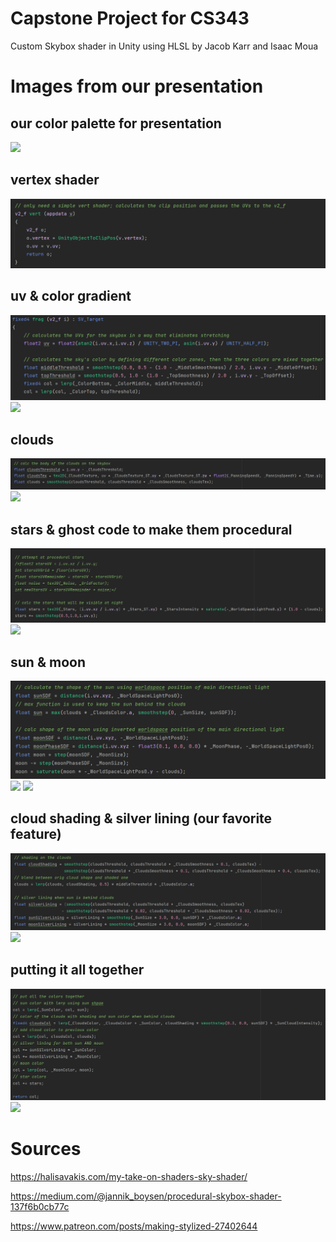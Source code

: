 # Capstone Project for CS343

Custom Skybox shader in Unity using HLSL by Jacob Karr and Isaac Moua

# Images from our presentation

## our color palette for presentation
![](CS343-Final-Project-Skybox-Shader/images/image1.jpeg)
## vertex shader
![](images\image2.png)
## uv & color gradient
![](images\image3.png)
![](images\image4.gif)
## clouds
![](images\image5.png)
![](images\image6.gif)
## stars & ghost code to make them procedural
![](images\image7.png)
![](images\image8.gif)
## sun & moon
![](images\image9.png)
![](images\image10.gif)
![](images\image11.gif)
## cloud shading & silver lining (our favorite feature)
![](images\image12.png)
![](images\image13.gif)
## putting it all together
![](images\image14.png)
![](images\image15.gif)

# Sources

https://halisavakis.com/my-take-on-shaders-sky-shader/

https://medium.com/@jannik_boysen/procedural-skybox-shader-137f6b0cb77c

https://www.patreon.com/posts/making-stylized-27402644
